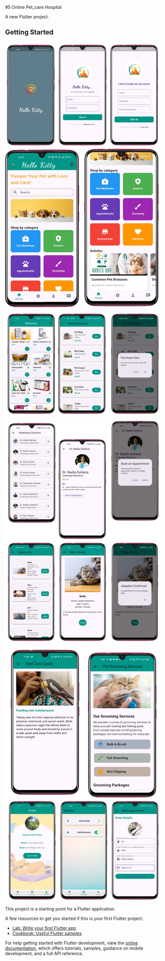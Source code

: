 #5 Online Pet_care Hospital

A new Flutter project.

## Getting Started
![image_alt](https://github.com/ishrajarin/online_pet_care_hospital/blob/e0f63ff9c85d59b5513df4973c909172b63fafeb/Screenshot%202024-12-26%20162031.png)
![image_alt](https://github.com/ishrajarin/online_pet_care_hospital/blob/9c1ea99ad1830d201fe2b357f3ca4be711c45730/Screenshot%202024-12-27%20002353.png)
![image_alt](https://github.com/ishrajarin/online_pet_care_hospital/blob/68376242ff4f9ec28a5332adc567bc5e7f31c140/Screenshot%202024-12-27%20002712.png)
![image_alt](https://github.com/ishrajarin/online_pet_care_hospital/blob/db368ba069fcf9c4b3ffda70b0551d925d8ecea7/Screenshot%202024-12-27%20003131.png)
![image_alt](https://github.com/ishrajarin/online_pet_care_hospital/blob/ec7c7cf25c19012ee86192e4c65b96d3c6b2a29c/Screenshot%202024-12-27%20003430.png)
![image_alt](https://github.com/ishrajarin/online_pet_care_hospital/blob/d09bdd24ce9fe8542e0e26a890af8757cef63257/Screenshot%202024-12-27%20003726.png)
![image_alt](https://github.com/ishrajarin/online_pet_care_hospital/blob/9f0423aa458ecf31f8866845a82221098f5060cb/Screenshot%202024-12-26%20162200.png)

This project is a starting point for a Flutter application.

A few resources to get you started if this is your first Flutter project:

- [Lab: Write your first Flutter app](https://docs.flutter.dev/get-started/codelab)
- [Cookbook: Useful Flutter samples](https://docs.flutter.dev/cookbook)

For help getting started with Flutter development, view the
[online documentation](https://docs.flutter.dev/), which offers tutorials,
samples, guidance on mobile development, and a full API reference.
